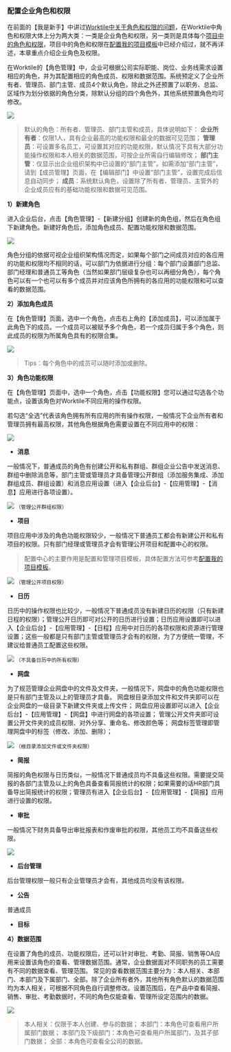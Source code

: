 ### 配置企业角色和权限

在前面的【我是新手】中讲过[Worktile中关于角色和权限的问题](/help/new/roles-limits.md)，在Worktile中角色和权限大体上分为两大类：一类是企业角色和权限，另一类则是具体每个[项目中的角色和权限](/senior/create.md#2.2-安全性&通知、提醒)，项目中的角色和权限在[配置我的项目模板](/senior/create.md)中已经介绍过，就不再详述，本章重点介绍企业角色及权限。

在Worktile的【角色管理】中，企业可根据公司实际职能、岗位、业务线需求设置相应的角色，并为其配置相应的角色成员、权限和数据范围。系统预定义了企业所有者、管理员、部门主管、成员4个默认角色，除此之外还预置了以职务、总监、区域作为划分依据的角色分类，除默认分组的四个角色外，其他系统预置角色均可修改。

![](/assets/角色管理-默认角色.png)

> 默认的角色：所有者、管理员、部门主管和成员，具体说明如下：
**企业所有者**：仅限1人，具有企业最高的功能权限和最全的数据可见范围；
**管理员**：可设置多名员工，可设置其对应的功能权限，默认情况下具有大部分功能操作权限和本人相关的数据范围，可按企业所需自行编辑修改；
**部门主管**：仅显示出企业组织架构中已设置的“部门主管”。如需添加“部门主管”，请到【成员管理】页面，在【编辑部门】中设置“部门主管”，设置完成后信息自动同步；
**成员**：系统默认角色，设置除了所有者、管理员、主管外的企业成员应有的基础功能权限和数据可见范围。

**1）新建角色**

进入企业后台，点击【角色管理】-【新建分组】创建新的角色组，然后在角色组下新建角色。新建好角色后，添加角色成员、配置功能权限和数据范围。

![](/assets/角色管理-角色分组.png)

角色分组的依据可视企业组织架构情况而定，如果每个部门之间成员对应的各应用的功能和权限均不相同的话，可以部门为依据进行分组：每个部门设置部门总监、部门经理和普通员工等角色（当然如果部门层级复杂也可以再细分角色），每个角色可以有一个也可以有多个成员并对应该角色所拥有的各应用的功能权限和可以查看的数据范围。

**2）添加角色成员**

在【角色管理】页面，选中一个角色，点击右上角的【添加成员】，可以添加属于此角色下的成员。一个成员可以被赋予多个角色，若一个成员归属于多个角色，则此成员的权限为所属角色具有的权限合集。

![](/assets/角色管理-角色成员.png)

> Tips：每个角色中的成员可以随时添加或删除。

**3）角色功能权限**

在【角色管理】页面中，选中一个角色，点击【功能权限】您可以通过勾选各个功能点，设置该角色对Worktile不同应用的操作权限。

若勾选“全选”代表该角色拥有所有应用的所有操作权限，一般情况下企业所有者和管理员拥有最高权限，其他角色根据角色需要设置在不同应用中的权限：

![](/assets/角色管理-功能权限.png)

* **消息**

一般情况下，普通成员的角色有创建公开和私有群组、群组企业公告中发送消息、群组中删除消息等，部门主管或管理员才具备管理公开群组（添加服务集成、添加群组成员、群组设置）和消息应用设置（进入【企业后台】-【应用管理】-【消息】应用进行各项设置）。

![](/assets/角色管理-消息公开群组管理.png)
`（管理公开群组权限）`

* **项目**

项目应用中涉及的角色功能权限较少，一般情况下普通员工都会有新建公开和私有项目的权限。只有部门经理或管理员才会有管理公开项目和配置中心的权限。

> 配置中心的主要作用是配置和管理项目模板，具体配置方法可参考[配置我的项目模板](/senior/create.md)。

![](/assets/角色管理-管理公开项目权限.png)
`（管理公开项目权限）`

* **日历**

日历中的操作权限也比较少，一般情况下普通成员没有新建日历的权限（只有新建日程的权限）；管理公开日历即可对公开的日历进行设置；日历应用设置即可以进入【企业后台】-【应用管理】-【日程】应用中对日历的各项权限和资源进行管理设置；这些一般都是只有部门主管或管理员才会有的权限，为了方便统一管理，不建议给普通员工配置这些权限。

![](/assets/角色管理-日历功能权限.png)
`（不具备日历中的所有权限）`

* **网盘**

为了规范管理企业网盘中的文件及文件夹，一般情况下，网盘中的角色功能权限也是只有部门主管及以上的管理员才具备。
网盘根目录添加文件和文件夹即可以在企业网盘的一级目录下新建文件夹或上传文件；
网盘应用设置即可以进入【企业后台】-【应用管理】-【网盘】中进行网盘的各项设置；
管理公开文件夹即可设置公开文件夹的成员权限、对外分享、重命名、修改颜色等；
网盘标签管理即管理网盘中的标签（修改、添加、删除）；

![](/assets/角色管理-根目录文件权限.png)
`（根目录添加文件或文件夹权限）`

* **简报**

简报的角色权限与日历类似，一般情况下普通成员均不具备这些权限。需要提交简报的各部门主管及以上的角色具备查看简报统计的权限；如果需要的话HR部门具备导出简报统计的权限；管理员有进入【企业后台】-【应用管理】-【简报】应用进行设置的权限。

* **审批**

一般情况下财务具备导出审批报表和作废审批的权限，其他员工均不具备这些权限。

![](/assets/角色管理-角色功能权限.png)

* **后台管理**

后台管理权限一般只有企业管理员才会有，其他成员均没有该权限。

* **公告**

普通成员

* **目标**


**4）数据范围**

在设置了角色的成员、功能权限后，还可以针对审批、考勤、简报、销售等OA应用来设置该角色的查看、管理数据范围。通常，企业数据面对不同职务的员工需要有不同的数据查看、管理范围。
常见的查看数据范围主要分为：本人相关、本部门、本部门及下属部门、全部。除了企业所有者外，其他所有角色默认的数据范围均为本人相关，可根据不同角色自行调整修改。设置范围后，在产品中查看简报、销售、审批、考勤数据时，不同的角色仅能查看、管理所设定范围内的数据。

![](/assets/角色管理-数据范围.png)

> 本人相关：仅限于本人创建、参与的数据；
本部门：本角色可查看用户所属部门数据；
本部门及下级部门：本角色可查看用户所属部门，及其子部门数据；
全部：本角色可查看全公司的数据。




















